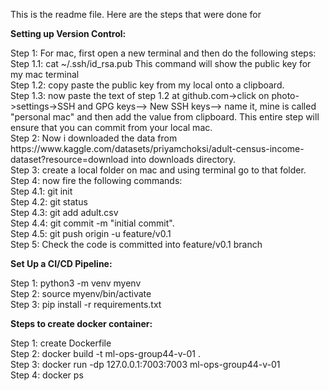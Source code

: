 This is the readme file. Here are the steps that were done for 

**Setting up Version Control:**
<p>
Step 1: For mac, first open a new terminal and then do the following steps:<br>
    Step 1.1: cat ~/.ssh/id_rsa.pub This command will show the public key for my mac terminal<br>
    Step 1.2: copy paste the public key from my local onto a clipboard.<br>
    Step 1.3: now paste the text of step 1.2 at github.com->click on photo->settings->SSH and GPG keys--> New SSH keys--> name it, mine is called "personal mac" and then add the value from clipboard. This entire step will ensure that you can commit from your local mac.<br>
Step 2: Now i downloaded the data from https://www.kaggle.com/datasets/priyamchoksi/adult-census-income-dataset?resource=download into downloads directory.<br>
Step 3: create a local folder on mac and using terminal go to that folder.<br>
Step 4: now fire the following commands:<br>
    Step 4.1: git init<br>
    Step 4.2: git status<br>
    Step 4.3: git add adult.csv<br>
    Step 4.4: git commit -m "initial commit".<br> 
    Step 4.5: git push origin -u feature/v0.1<br>
Step 5: Check the code is committed into feature/v0.1 branch<br>

**Set Up a CI/CD Pipeline:**

Step 1: python3 -m venv myenv<br> 
Step 2: source myenv/bin/activate<br> 
Step 3: pip install -r requirements.txt<br> 

**Steps to create docker container:**

Step 1: create Dockerfile<br> 
Step 2: docker build -t ml-ops-group44-v-01 .<br> 
Step 3: docker run -dp 127.0.0.1:7003:7003 ml-ops-group44-v-01 <br> 
Step 4: docker ps <br>